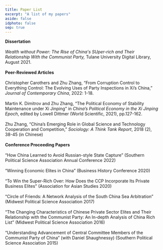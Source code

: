 ```yaml
---
title: Paper List
excerpt: "A list of my papers"
aside: false
idphoto: false
sep: true
---
```

**Dissertation** <br/>
<br/>
*Wealth without Power: The Rise of China's SUper-rich and Their Relationship With the Communist Party,* Tulane University Digital Library, August 2021. 
<br/>
<br/>
**Peer-Reviewed Articles**<br/>
<br/>
Christopher Carothers and Zhu Zhang, “From Corruption Control to Everything Control: The Evolving Uses of Party Inspections in Xi’s China,” *Journal of Contemporary China*, 2022: 1-18.
<br/>
<br/>
Martin K. Dimitrov and Zhu Zhang, “The Political Economy of Stability Maintenance under Xi Jinping” in *China’s Political Economy in the Xi Jinping Epoch*, edited by Lowell Dittmer (World Scientific, 2021), pp.127-162.
<br/>
<br/>
Zhu Zhang, “China’s Emerging Role in Global Science and Technology Cooperation and Competition,” *Sociology: A Think Tank Report*, 2018 (2), 38-45 (in Chinese)
<br/>
<br/>
**Conference Proceeding Papers** <br/>
<br/>
“How China Learned to Avoid Russian-style State Capture” (Southern Political Science Association Annual Conference 2022)
<br/>
<br/>
“Winning Economic Elites in China” (Business History Conference 2020)
<br/>
<br/>
“To Win the Super-Rich Over: How Does the CCP Incorporate Its Private Business Elites” (Association for Asian Studies 2020)
<br/>
<br/>
“Circle of Friends: A Network Analysis of the South China Sea Arbitration” (Midwest Political Science Association 2017)
<br/>
<br/>
“The Changing Characteristics of Chinese Private Sector Elites and Their Relationship with the Communist Party: An In-depth Analysis of China Rich List” (Midwest Political Science Association 2016)
<br/>
<br/>
“Understanding Advancement of Central Committee Members of the Communist Party of China” (with Daniel Shaughnessy) (Southern Political Science Association 2015)
